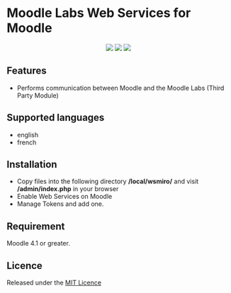 # Moodle Labs Web Services for Moodle #

<p align="center">
    <img src="https://img.shields.io/badge/version-2.0-blue"> <img src="https://img.shields.io/badge/moodle-4.1-orange">
    <img src="https://img.shields.io/badge/license-MIT-green">
</p>

## Features ##
- Performs communication between Moodle and the Moodle Labs (Third Party Module)

## Supported languages ##
- english
- french

## Installation ##

- Copy files into the following directory **/local/wsmiro/** and visit **/admin/index.php** in your browser
- Enable Web Services on Moodle
- Manage Tokens and add one.

## Requirement ##

Moodle 4.1 or greater.

## Licence ##

Released under the [MIT Licence](https://opensource.org/licenses/MIT)
